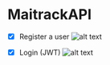 # MaitrackAPI

- [x] Register a user
![alt text](https://user-images.githubusercontent.com/58008518/116295909-9b113b80-a767-11eb-87af-2412ad803814.PNG "Registering a user using the register API endpoint.")


- [x] Login (JWT)
![alt text](https://user-images.githubusercontent.com/58008518/116295942-a19fb300-a767-11eb-85ed-cb00cce2538f.PNG "Logging in a user using the Login API endpoint.")
